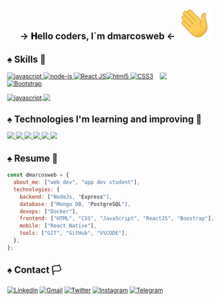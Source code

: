 <div align="center">  
<h2> → 𝐇ello coders,  I´m dmarcosweb ← <img src="https://github.com/ABSphreak/ABSphreak/blob/master/gifs/Hi.gif" width="80"></h2>
</div>

<h2> ♠ Skills 🚀</h2>
<div>
<img align='right' src="https://media.giphy.com/media/M9gbBd9nbDrOTu1Mqx/giphy.gif" width="150">
<p><a href="https://github.com/dmarcosweb">
<img alt="javascript" src="https://img.shields.io/badge/JavaScript-F7DF1E?style=for-the-badge&logo=javascript&logoColor=black"/> <img alt="node-js" src="https://img.shields.io/badge/Node.js-43853D?style=for-the-badge&logo=node.js&logoColor=white"/> <img alt="React JS" src="https://img.shields.io/badge/React-20232A?style=for-the-badge&logo=react&logoColor=61DAFB"/><img alt="html5" src="https://img.shields.io/badge/HTML5-E34F26?style=for-the-badge&logo=html5&logoColor=white" /> <img alt="CSS3" src="https://img.shields.io/badge/CSS3-1572B6?style=for-the-badge&logo=css3&logoColor=white" /> <img alt="Bootstrap" src="https://img.shields.io/badge/Bootstrap-563D7C?style=for-the-badge&logo=bootstrap&logoColor=white"/>
</a></p>
</div>

<a href="https://github.com/dmarcosweb">  
  <img width=470 height=350 align="center" alt="javascript" src="https://github-readme-stats.vercel.app/api?username=dmarcosweb&theme=blue-green"/>
   <img height=200 align="center" src="https://github-readme-stats.vercel.app/api/top-langs?username=dmarcosweb&layout=compact&langs_count=8&card_width=200&theme=dark" />
</a>

## ♠ Technologies I'm learning and improving 🚀

<p align="left">  
  <a href="https://github.com/harish-sethuraman/readme-components">
   <img  src="https://readme-components.vercel.app/api?component=logo&fill=black&logo=react&animation=spin&svgfill=15d8fe">  
 </a>
  <a href="https://github.com/harish-sethuraman/readme-components">
    <img  src="https://readme-components.vercel.app/api?component=logo&fill=black&logo=typescript&svgfill=2d79c7">
  </a>
  <a href="https://github.com/harish-sethuraman/readme-components">
    <img  src="https://readme-components.vercel.app/api?component=logo&fill=black&logo=nestjs&svgfill=2d79c7">
  </a>
   <a href="https://github.com/harish-sethuraman/readme-components">
    <img  src="https://readme-components.vercel.app/api?component=logo&fill=black&logo=docker&svgfill=2d79c7">
  </a>
   <a href="https://github.com/harish-sethuraman/readme-components">
    <img  src="https://readme-components.vercel.app/api?component=logo&fill=black&logo=mongodb&svgfill=2d79c7">
  </a>
   <a href="https://github.com/harish-sethuraman/readme-components">
    <img  src="https://readme-components.vercel.app/api?component=logo&fill=black&logo=postgresql&svgfill=2d79c7">
  </a>
</p>

## ♠ Resume 🚀

```js
const dmarcosweb = {
  about_me: ["web dev", "app dev student"],
  technologies: {
    backend: ["NodeJs, "Express"],
    database: ["Mongo DB, "PostgreSQL"],
    devops: ["Docker"],
    frontend: ["HTML", "CSS", "JavaScript", "ReactJS", "Boostrap"],
    mobile: ["React Native"],
    tools: ["GIT", "GitHub", "VSCODE"],
  },
};
```

## ♠ Contact 🏳️

[![Linkedin](https://img.shields.io/badge/LinkedIn-0077B5?style=for-the-badge&logo=linkedin&logoColor=white)](https://linkedin.com/in/daniel-mpm-work)
[![Gmail](https://img.shields.io/badge/Gmail-D14836?style=for-the-badge&logo=gmail&logoColor=white)](danielmpm.js@gmail.com)
[![Twitter](https://img.shields.io/badge/Twitter-1DA1F2?style=for-the-badge&logo=twitter&logoColor=white)](https://twitter.com/@dmarcospereira)
[![Instagram](https://img.shields.io/badge/Instagram-E4405F?style=for-the-badge&logo=instagram&logoColor=white)](https://www.instagram.com/dmarcos_mpm)
[![Telegram](https://img.shields.io/badge/Telegram-2CA5E0?style=for-the-badge&logo=telegram&logoColor=white)]()







